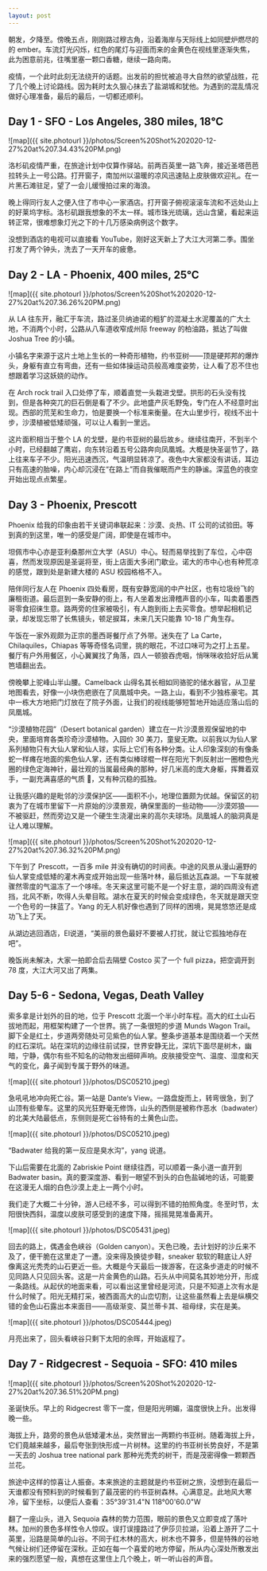 ```yaml
---
layout: post
---
```


朝发，夕降至。傍晚五点，刚刚路过穆古角，沿着海岸与天际线上如同壁炉燃尽的的 ember。车流灯光闪烁，红色的尾灯与迎面而来的金黄色在视线里逐渐失焦，此为困意前兆，往嘴里塞一颗口香糖，继续一路向南。

疫情，一个此时此刻无法绕开的话题。出发前的担忧被追寻大自然的欲望战胜，花了几个晚上讨论路线。因为耗时太久狠心抹去了盐湖城和犹他。为遇到的混乱情况做好心理准备，最后的最后，一切都还顺利。

## Day 1 - SFO - Los Angeles, 380 miles, 18℃

![map]({{ site.photourl }}/photos/Screen%20Shot%202020-12-27%20at%207.34.43%20PM.png)

洛杉矶疫情严重，在旅途计划中仅算作驿站。前两百英里一路飞奔，接近圣塔芭芭拉转头上一号公路。打开窗子，南加州以温暖的凉风迅速贴上皮肤做欢迎礼。在一片黑石滩驻足，望了一会儿缓慢拍过来的海浪。

晚上得同行友人之便入住了市中心一家酒店。打开窗子俯视滚滚车流和不远处山上的好莱坞字标。洛杉矶跟我想象的不太一样。城市珠光琉璃，远山含黛，看起来运转正常，很难想象灯光之下的十几万感染病例这个数字。

没想到酒店的电视可以直接看 YouTube，刚好这天新上了大江大河第二季。围坐打发了两个钟头，洗去了一天开车的疲惫。

## Day 2 - LA - Phoenix, 400 miles, 25℃

![map]({{ site.photourl }}/photos/Screen%20Shot%202020-12-27%20at%207.36.26%20PM.png)

从 LA 往东开，融汇于车流，路过圣贝纳迪诺的粗犷的混凝土水泥覆盖的广大土地，不消两个小时，公路从八车道收窄成州际 freeway 的柏油路，抵达了叫做 Joshua Tree 的小镇。

小镇名字来源于这片土地上生长的一种奇形植物，约书亚树——顶是硬邦邦的爆炸头，身躯有直立有弯曲，还有一些如体操运动员般高难度姿势，让人看了忍不住也想跟着学习这妖娆的动作。

在 Arch rock trail 入口处停了车，顺着直觉一头栽进戈壁。拱形的石头没有找到，但是各种突兀的巨石倒是看了不少。此地盛产灰毛野兔，专门在人不经意时出现。西部的荒芜和生命力，怕是要换一个标准来衡量。在大山里步行，视线不出十步，沙漠植被低矮顽强，可以让人看到一里远。

这片面积相当于整个 LA 的戈壁，是约书亚树的最后故乡。继续往南开，不到半个小时，已经翻越了鹰岩，向东转沿着五号公路奔向凤凰城。大概是快圣诞节了，路上往来车子不少。阳光迅速西沉，气温明显转凉了。夜色中大家都没有讲话，耳边只有高速的胎噪，内心却沉浸在“在路上”而自我催眠而产生的静谧。深蓝色的夜空开始出现点点繁星。

## Day 3 - Phoenix, Prescott

Phoenix 给我的印象由若干关键词串联起来：沙漠、炎热、IT 公司的试验田。等到真的到这里，唯一的感受是广阔，即使是在城市中。

坦佩市中心亦是亚利桑那州立大学（ASU）中心。轻而易举找到了车位，心中窃喜，然而发现原因是圣诞将至，街上店面大多闭门歇业。诺大的市中心也有种荒凉的感觉，跟到处是新建大楼的 ASU 校园格格不入。

陪伴同行友人在 Phoenix 四处看房，既有安静宽阔的中产社区，也有垃圾纷飞的廉租街道。最后逛到一条安静的街上，有人坐着发出滑稽声音的小车，叫卖着墨西哥零食招徕生意。路两旁的住家被吸引，有人跑到街上去买零食。想举起相机记录，却发现忘带了长焦镜头，顿足捩耳，未来几天只能靠 10-18 广角生存。

午饭在一家外观颇为正宗的墨西哥餐厅点了外带。迷失在了 La Carte，Chilaquiles，Chiapas 等等奇怪名词里，挑的眼花，不过口味可为之打上五星。餐厅有户外用餐区，小心翼翼找了角落，四人一顿狼吞虎咽，悄咪咪收拾好后从篱笆墙翻出去。

傍晚攀上驼峰山半山腰。Camelback 山得名其长相如同骆驼的储水器官，从卫星地图看去，好像一小块伤疤嵌在了凤凰城中央。一路上山，看到不少独栋豪宅。其中一栋大方地把门灯放在了院子外面，让我们的视线能够短暂地开始适应落山后的凤凰城。

“沙漠植物花园”（Desert botanical garden）建立在一片沙漠景观保留地的中央，里面培育各类珍奇沙漠植物。入园价 30 美刀，童叟无欺。以前我以为仙人掌系列植物只有大仙人掌和仙人球，实际上它们有各种分类。让人印象深刻的有像条蛇一样瘫在地面的紫色仙人掌，还有类似棒球棍一样在阳光下刺反射出一圈橙色光圈的绿色定海神针，最壮观的当属最经典的那种，好几米高的庞大身躯，挥舞着双手，一副充满喜感的气质 🌵，又有种沉稳的孤独。

让我感兴趣的是毗邻的沙漠保护区——面积不小，地理位置颇为优越。保留区的初衷为了在城市里留下一片原始的沙漠景观，确保里面的一些动物——沙漠郊狼——不被驱赶，然而旁边又是一个硬生生浇灌出来的高尔夫球场。凤凰城人的脑洞真是让人难以理解。

![map]({{ site.photourl }}/photos/Screen%20Shot%202020-12-27%20at%207.36.32%20PM.png)

下午到了 Prescott，一百多 mile 并没有确切的时间表。中途的风景从漫山遍野的仙人掌变成低矮的灌木再变成开始出现一些落叶林，最后抵达瓦森湖。一下车就被骤然零度的气温冻了一个哆嗦。冬天来这里可能不是一个好主意，湖的四周没有遮挡，北风不断，吹得人头晕目眩。湖水在夏天的时候会变成绿色，冬天就是跟天空一个色号的一抹蓝了。Yang 的无人机好像也遇到了同样的困境，晃晃悠悠还是成功飞上了天。

从湖边逃回酒店，El说道，“美丽的景色最好不要被人打扰，就让它孤独地存在吧”。

晚饭尚未解决，大家一拍即合后去隔壁 Costco 买了一个 full pizza，把空调开到 78 度，大江大河又出了两集。

## Day 5-6 - Sedona, Vegas, Death Valley

索多拿是计划外的目的地，位于 Prescott 北面一个半小时车程。高大的红土山石拔地而起，用框架构建了一个世界。挑了一条很短的步道 Munds Wagon Trail。脚下全是红土，步道两旁随处可见紫色的仙人掌。整条步道基本是围绕着一个天然的红石深坑。站在深坑的边缘往前试探，世界安静无比，深坑下面尽是树木，幽暗，宁静，偶尔有些不知名的动物发出细碎声响。皮肤接受空气、温度、湿度和天气的变化，鼻子闻到专属于野外的味道。

![map]({{ site.photourl }}/photos/DSC05210.jpeg)

急吼吼地冲向死亡谷。第一站是 Dante‘s View。一路盘旋而上，转弯很急，到了山顶有些晕车。这里的风光狂野毫无修饰，山头的西侧是被称作恶水（badwater）的北美大陆最低点，东侧则是死亡谷特有的土黄色山峦。

![map]({{ site.photourl }}/photos/DSC05210.jpeg)

“Badwater 给我的第一反应是臭水沟”，yang 说道。

下山后需要在北面的 Zabriskie Point 继续往西，可以顺着一条小道一直开到 Badwater basin。真的要深度游、看到一眼望不到头的白色盐碱地的话，可能要在这漫无人烟的白色沙漠上走上一两个小时。

我们走了大概二十分钟，游人已经不多，可以得到不错的拍照角度。冬至时节，太阳很快西斜，温度以皮肤可感受到的速度下降，摇摇晃晃准备离开。

![map]({{ site.photourl }}/photos/DSC05431.jpeg)

回去的路上，偶遇金色峡谷（Golden canyon）。天色已晚，去计划好的沙丘来不及了，便干脆在这里走了一遭。没来得及换徒步鞋，sneaker 软软的鞋底让人好像离这光秃秃的山石更近一些。大概是今天最后一拨游客，在这条步道走的时候不见同路人只见回头客。这是一片金黄色的山路。石头从中间莫名其妙地分开，形成一条路线。从起伏的地面来看，可以看出这里曾经是河流，只是不知道上次有水是什么时候了。阳光无精打采，被西面高大的山峦切割，让这些虽然看上去是纵横交错的金色山石露出本来面目——高级渐变、莫兰蒂卡其、祖母绿，实在是美。

![map]({{ site.photourl }}/photos/DSC05444.jpeg)

月亮出来了，回头看峡谷只剩下太阳的余晖，开始返程了。

## Day 7 - Ridgecrest - Sequoia - SFO: 410 miles

![map]({{ site.photourl }}/photos/Screen%20Shot%202020-12-27%20at%207.36.51%20PM.png)

圣诞快乐。早上的 Ridgecrest 零下一度，但是阳光明媚，温度很快上升。出发得晚一些。

海拔上升，路旁的景色从低矮灌木丛，突然冒出一两颗约书亚树。随着海拔上升，它们竟越来越多，最后夸张到快形成一片树林。这里的约书亚树长势良好，不是第一天去的 Joshua tree national park 那种光秃秃的树干，而是茂密得像一颗颗西兰花。

旅途中这样的惊喜让人振奋。本来旅途的主题就是约书亚树之旅，没想到在最后一天谁都没有预料到的时候看到了最茂密的约书亚树森林。心满意足。此地风大寒冷，留下坐标，以便后人查看：35°39'31.4"N 118°00'60.0"W

翻了一座山头，进入 Sequoia 森林的势力范围，眼前的景色又立即变成了落叶林。加州的景色多样性令人惊叹。误打误撞路过了伊莎贝拉湖，沿着上游开了二十英里，沿路是简单的山谷。不同于红木林的高大，树木也不算多，但是特殊的谷地气候让树们还停留在深秋。正如在每一个喜爱的地方停留，所从内心深处所散发出来的强烈愿望一般，真想在这里住上几个晚上，听一听山谷的声音。
